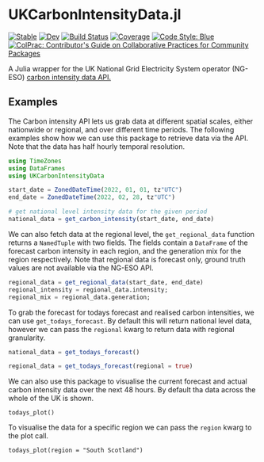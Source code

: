 # UKCarbonIntensityData.jl

[![Stable](https://img.shields.io/badge/docs-stable-blue.svg)](https://ianlmgoddard.github.io/UKCarbonIntensityData.jl/stable)
[![Dev](https://img.shields.io/badge/docs-dev-blue.svg)](https://ianlmgoddard.github.io/UKCarbonIntensityData.jl/dev)
[![Build Status](https://github.com/ianlmgoddard/UKCarbonIntensityData.jl/actions/workflows/JuliaNightly.yml/badge.svg?branch=main)](https://github.com/ianlmgoddard/UKCarbonIntensityData.jl/actions/workflows/JuliaNightly.yml?query=branch%3Amain)
[![Coverage](https://codecov.io/gh/ianlmgoddard/UKCarbonIntensityData.jl/branch/main/graph/badge.svg)](https://codecov.io/gh/ianlmgoddard/UKCarbonIntensityData.jl)
[![Code Style: Blue](https://img.shields.io/badge/code%20style-blue-4495d1.svg)](https://github.com/invenia/BlueStyle)
[![ColPrac: Contributor's Guide on Collaborative Practices for Community Packages](https://img.shields.io/badge/ColPrac-Contributor's%20Guide-blueviolet)](https://github.com/SciML/ColPrac)


A Julia wrapper for the UK National Grid Electricity System operator (NG-ESO) [carbon intensity data API.](https://carbon-intensity.github.io/api-definitions/?python#carbon-intensity-api-v2-0-0)

## Examples

The Carbon intensity API lets us grab data at different spatial scales, either nationwide or regional, and over different time periods. The following examples show how we can use this package to retrieve data via the API. Note that the data has half hourly temporal resolution.

```Julia
using TimeZones
using DataFrames
using UKCarbonIntensityData

start_date = ZonedDateTime(2022, 01, 01, tz"UTC")
end_date = ZonedDateTime(2022, 02, 28, tz"UTC")

# get national level intensity data for the given period
national_data = get_carbon_intensity(start_date, end_date)
```

We can also fetch data at the regional level, the `get_regional_data` function returns a `NamedTuple` with two fields. The fields contain a `DataFrame` of the forecast carbon intensity in each region, and the generation mix for the region respectively. Note that regional data is forecast only, ground truth values are not available via the NG-ESO API.
```Julia
regional_data = get_regional_data(start_date, end_date)
regional_intensity = regional_data.intensity;
regional_mix = regional_data.generation;
```

To grab the forecast for todays forecast and realised carbon intensities, we can use `get_todays_forecast`. By default this will return national level data, however we can pass the `regional` kwarg to return data with regional granularity.
```Julia
national_data = get_todays_forecast()

regional_data = get_todays_forecast(regional = true)
```

We can also use this package to visualise the current forecast and actual carbon intensity data over the next 48 hours. By default tha data across the whole of the UK is shown.
```
todays_plot()
```

To visualise the data for a specific region we can pass the `region` kwarg to the plot call.
```
todays_plot(region = "South Scotland")
```


